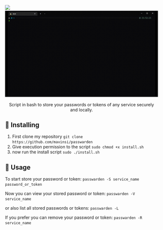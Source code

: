 
<img src="https://img.shields.io/badge/Made%20with-Bash-1f425f.svg">

<div id="header" align="center">
    <img width="550" src="./gif/tutorial.gif">
  
  Script in bash to store your passwords or tokens of any service securely and locally.
  </div>
  
  
## 💭 Installing
1. First clone my repository ``git clone https://github.com/mavinsi/passwarden ``
2. Give execution permission to the script ``sudo chmod +x install.sh``
3. now run the install script ``sudo ./install.sh``

## 🏃 Usage



  

To start store your password or token: ``passwarden -S service_name password_or_token``

Now you can view your stored password or token: ``passwarden -V service_name``

or also list all stored passwords or tokens: ``passwarden -L``

If you prefer you can remove your password or token: ``passwarden -R service_name``
